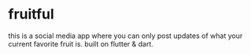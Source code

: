 # fruitful

this is a social media app where you can only post updates of what your current favorite fruit is. built on flutter & dart.
